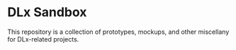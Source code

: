 # DLx Sandbox
This repository is a collection of prototypes, mockups, and other miscellany for DLx-related projects.
